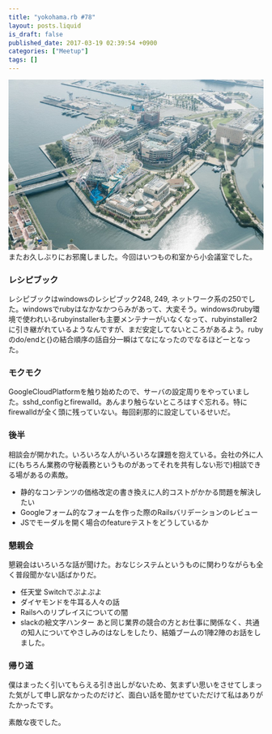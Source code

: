 ```yaml
---
title: "yokohama.rb #78"
layout: posts.liquid
is_draft: false
published_date: 2017-03-19 02:39:54 +0900
categories: ["Meetup"]
tags: []
---
```


 ![](/public/images/2017/09/e5349-1j2h1zk6jm0pwf1bdj_tspq.jpeg)またお久しぶりにお邪魔しました。今回はいつもの和室から小会議室でした。

### レシピブック
レシピブックはwindowsのレシピブック248, 249, ネットワーク系の250でした。windowsでrubyはなかなかつらみがあって、大変そう。windowsのruby環境で使われいるrubyinstallerも主要メンテナーがいなくなって、rubyinstaller2に引き継がれているようなんですが、まだ安定してないところがあるよう。rubyのdo/endと{}の結合順序の話自分一瞬はてなになったのでなるほどーとなった。

### モクモク
GoogleCloudPlatformを触り始めたので、サーバの設定周りをやっていました。sshd\_configとfirewalld。あんまり触らないところはすぐ忘れる。特にfirewalldが全く頭に残っていない。毎回刹那的に設定しているせいだ。

### 後半
相談会が開かれた。いろいろな人がいろいろな課題を抱えている。会社の外に人に(もちろん業務の守秘義務というものがあってそれを共有しない形で)相談できる場があるの素敵。

- 静的なコンテンツの価格改定の書き換えに人的コストがかかる問題を解決したい
- Googleフォーム的なフォームを作った際のRailsバリデーションのレビュー
- JSでモーダルを開く場合のfeatureテストをどうしているか
### 懇親会
懇親会はいろいろな話が聞けた。おなじシステムというものに関わりながらも全く普段聞かない話ばかりだ。

- 任天堂 Switchでぷよぷよ
- ダイヤモンドを牛耳る人々の話
- Railsへのリプレイスについての闇
- slackの絵文字ハンター
あと同じ業界の競合の方とお仕事に関係なく、共通の知人についてやさしみのはなしをしたり、結婚ブームの1陣2陣のお話をしました。

### 帰り道
僕はまったく引いてもらえる引き出しがないため、気まずい思いをさせてしまった気がして申し訳なかったのだけど、面白い話を聞かせていただけて私はありがたかったです。

素敵な夜でした。


